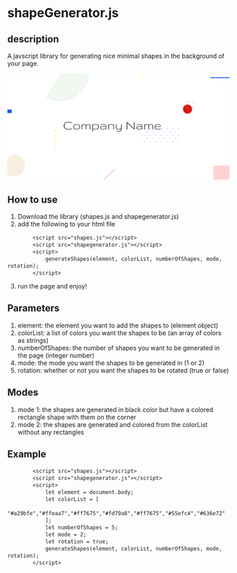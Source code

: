 # shapeGenerator.js

## description
A javscript library for generating nice minimal shapes in the background of your page. 

![An example of the library working](/images/placeholder.png)


## How to use
1. Download the library (shapes.js and shapegenerator.js)
2. add the following to your html file
```
        <script src="shapes.js"></script>
        <script src="shapegenerator.js"></script>
        <script>
            generateShapes(element, colorList, numberOfShapes, mode, rotation);
        </script>
```
3. run the page and enjoy!

## Parameters
1. element: the element you want to add the shapes to (element object)
2. colorList: a list of colors you want the shapes to be (an array of colors as strings)
3. numberOfShapes: the number of shapes you want to be generated in the page (integer number)
4. mode: the mode you want the shapes to be generated in (1 or 2)
5. rotation: whether or not you want the shapes to be rotated (true or false)

## Modes
1. mode 1: the shapes are generated in black color but have a colored rectangle shape with them on the corner
2. mode 2: the shapes are generated and colored from the colorList without any rectangles

## Example
```
        <script src="shapes.js"></script>
        <script src="shapegenerator.js"></script>
        <script>
            let element = document.body;
            let colorList = [
                "#a29bfe","#ffeaa7","#ff7675","#fd79a8","#ff7675","#55efc4","#636e72"
            ];
            let numberOfShapes = 5;
            let mode = 2;
            let rotation = true;
            generateShapes(element, colorList, numberOfShapes, mode, rotation);
        </script>
```
